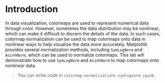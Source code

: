 # Introduction

In data visualization, colormaps are used to represent numerical data through color. However, sometimes the data distribution may be nonlinear, which can make it difficult to discern the details of the data. In such cases, colormap normalization can be used to map colormaps onto data in nonlinear ways to help visualize the data more accurately. Matplotlib provides several normalization methods, including `SymLogNorm` and `AsinhNorm`, which can be used to normalize colormaps. This lab will demonstrate how to use `SymLogNorm` and `AsinhNorm` to map colormaps onto nonlinear data.

> You can write code in `colormap-normalizations-symlognorm.ipynb`.

